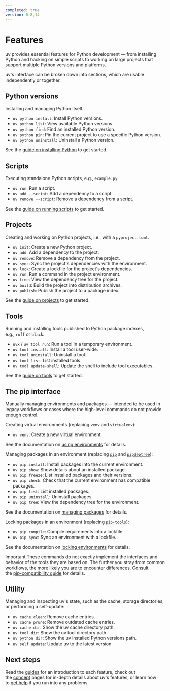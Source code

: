 ```yaml
---
completed: true
version: 0.8,14
---
```

# Features
uv provides essential features for Python development — from installing Python and hacking on simple scripts to working on large projects that support multiple Python versions and platforms.

uv's interface can be broken down into sections, which are usable independently or together.

## Python versions
Installing and managing Python itself.

- `uv python install`: Install Python versions.
- `uv python list`: View available Python versions.
- `uv python find`: Find an installed Python version.
- `uv python pin`: Pin the current project to use a specific Python version.
- `uv python uninstall`: Uninstall a Python version.

See the [guide on installing Python](https://docs.astral.sh/uv/guides/install-python/) to get started.

## Scripts
Executing standalone Python scripts, e.g., `example.py`.

- `uv run`: Run a script.
- `uv add --script`: Add a dependency to a script.
- `uv remove --script`: Remove a dependency from a script.

See the [guide on running scripts](https://docs.astral.sh/uv/guides/scripts/) to get started.

## Projects
Creating and working on Python projects, i.e., with a `pyproject.toml`.

- `uv init`: Create a new Python project.
- `uv add`: Add a dependency to the project.
- `uv remove`: Remove a dependency from the project.
- `uv sync`: Sync the project's dependencies with the environment.
- `uv lock`: Create a lockfile for the project's dependencies.
- `uv run`: Run a command in the project environment.
- `uv tree`: View the dependency tree for the project.
- `uv build`: Build the project into distribution archives.
- `uv publish`: Publish the project to a package index.

See the [guide on projects](https://docs.astral.sh/uv/guides/projects/) to get started.

## Tools
Running and installing tools published to Python package indexes, e.g., `ruff` or `black`.

- `uvx` / `uv tool run`: Run a tool in a temporary environment.
- `uv tool install`: Install a tool user-wide.
- `uv tool uninstall`: Uninstall a tool.
- `uv tool list`: List installed tools.
- `uv tool update-shell`: Update the shell to include tool executables.

See the [guide on tools](https://docs.astral.sh/uv/guides/tools/) to get started.

## The pip interface
Manually managing environments and packages — intended to be used in legacy workflows or cases where the high-level commands do not provide enough control.

Creating virtual environments (replacing `venv` and `virtualenv`):

- `uv venv`: Create a new virtual environment.

See the documentation on [using environments](https://docs.astral.sh/uv/pip/environments/) for details.

Managing packages in an environment (replacing [`pip`](https://github.com/pypa/pip) and [`pipdeptree`](https://github.com/tox-dev/pipdeptree)):

- `uv pip install`: Install packages into the current environment.
- `uv pip show`: Show details about an installed package.
- `uv pip freeze`: List installed packages and their versions.
- `uv pip check`: Check that the current environment has compatible packages.
- `uv pip list`: List installed packages.
- `uv pip uninstall`: Uninstall packages.
- `uv pip tree`: View the dependency tree for the environment.

See the documentation on [managing packages](https://docs.astral.sh/uv/pip/packages/) for details.

Locking packages in an environment (replacing [`pip-tools`](https://github.com/jazzband/pip-tools)):

- `uv pip compile`: Compile requirements into a lockfile.
- `uv pip sync`: Sync an environment with a lockfile.

See the documentation on [locking environments](https://docs.astral.sh/uv/pip/compile/) for details.

Important
These commands do not exactly implement the interfaces and behavior of the tools they are based on. The further you stray from common workflows, the more likely you are to encounter differences. Consult the [pip-compatibility guide](https://docs.astral.sh/uv/pip/compatibility/) for details.

## Utility
Managing and inspecting uv's state, such as the cache, storage directories, or performing a self-update:

- `uv cache clean`: Remove cache entries.
- `uv cache prune`: Remove outdated cache entries.
- `uv cache dir`: Show the uv cache directory path.
- `uv tool dir`: Show the uv tool directory path.
- `uv python dir`: Show the uv installed Python versions path.
- `uv self update`: Update uv to the latest version.

## Next steps
Read the [guides](https://docs.astral.sh/uv/guides/) for an introduction to each feature, check out the [concept](https://docs.astral.sh/uv/concepts/) pages for in-depth details about uv's features, or learn how to [get help](https://docs.astral.sh/uv/getting-started/help/) if you run into any problems.